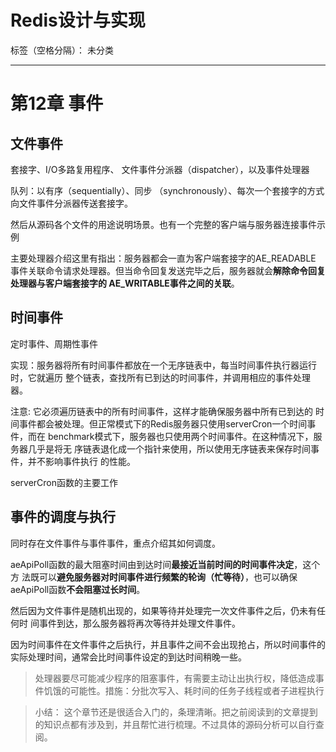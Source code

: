 # Redis设计与实现

标签（空格分隔）： 未分类

---

# 第12章 事件

## 文件事件
套接字、I/O多路复用程序、 文件事件分派器（dispatcher），以及事件处理器

队列：以有序（sequentially）、同步 （synchronously）、每次一个套接字的方式向文件事件分派器传送套接字。

然后从源码各个文件的用途说明场景。也有一个完整的客户端与服务器连接事件示例

主要处理器介绍这里有指出：服务器都会一直为客户端套接字的AE_READABLE 事件关联命令请求处理器。但当命令回复发送完毕之后，服务器就会**解除命令回复处理器与客户端套接字的 AE_WRITABLE事件之间的关联**。

## 时间事件
定时事件、周期性事件

实现：服务器将所有时间事件都放在一个无序链表中，每当时间事件执行器运行时，它就遍历 整个链表，查找所有已到达的时间事件，并调用相应的事件处理器。

注意: 它必须遍历链表中的所有时间事件，这样才能确保服务器中所有已到达的 时间事件都会被处理。但正常模式下的Redis服务器只使用serverCron一个时间事件，而在 benchmark模式下，服务器也只使用两个时间事件。在这种情况下，服务器几乎是将无 序链表退化成一个指针来使用，所以使用无序链表来保存时间事件，并不影响事件执行 的性能。

serverCron函数的主要工作

## 事件的调度与执行
同时存在文件事件与事件事件，重点介绍其如何调度。

aeApiPoll函数的最大阻塞时间由到达时间**最接近当前时间的时间事件决定**，这个方 法既可以**避免服务器对时间事件进行频繁的轮询（忙等待）**，也可以确保aeApiPoll函数**不会阻塞过长时间**。

然后因为文件事件是随机出现的，如果等待并处理完一次文件事件之后，仍未有任何时 间事件到达，那么服务器将再次等待并处理文件事件。

因为时间事件在文件事件之后执行，并且事件之间不会出现抢占，所以时间事件的 实际处理时间，通常会比时间事件设定的到达时间稍晚一些。

> 处理器要尽可能减少程序的阻塞事件，有需要主动让出执行权，降低造成事件饥饿的可能性。措施：分批次写入、耗时间的任务子线程或者子进程执行


> 小结： 这个章节还是很适合入门的，条理清晰。把之前阅读到的文章提到的知识点都有涉及到，并且帮忙进行梳理。不过具体的源码分析可以自行查阅。
